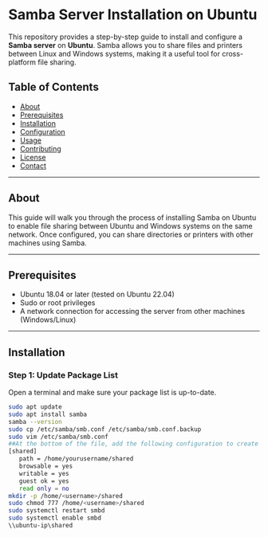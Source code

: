 # Samba Server Installation on Ubuntu

This repository provides a step-by-step guide to install and configure a **Samba server** on **Ubuntu**. Samba allows you to share files and printers between Linux and Windows systems, making it a useful tool for cross-platform file sharing.

## Table of Contents

- [About](#about)
- [Prerequisites](#prerequisites)
- [Installation](#installation)
- [Configuration](#configuration)
- [Usage](#usage)
- [Contributing](#contributing)
- [License](#license)
- [Contact](#contact)

---

## About

This guide will walk you through the process of installing Samba on Ubuntu to enable file sharing between Ubuntu and Windows systems on the same network. Once configured, you can share directories or printers with other machines using Samba.

---

## Prerequisites

- Ubuntu 18.04 or later (tested on Ubuntu 22.04)
- Sudo or root privileges
- A network connection for accessing the server from other machines (Windows/Linux)

---

## Installation

### Step 1: Update Package List

Open a terminal and make sure your package list is up-to-date.

```bash
sudo apt update
sudo apt install samba
samba --version
sudo cp /etc/samba/smb.conf /etc/samba/smb.conf.backup
sudo vim /etc/samba/smb.conf
##At the bottom of the file, add the following configuration to create a share called shared
[shared]
   path = /home/yourusername/shared
   browsable = yes
   writable = yes
   guest ok = yes
   read only = no
mkdir -p /home/<username>/shared
sudo chmod 777 /home/<username>/shared
sudo systemctl restart smbd
sudo systemctl enable smbd
\\ubuntu-ip\shared




